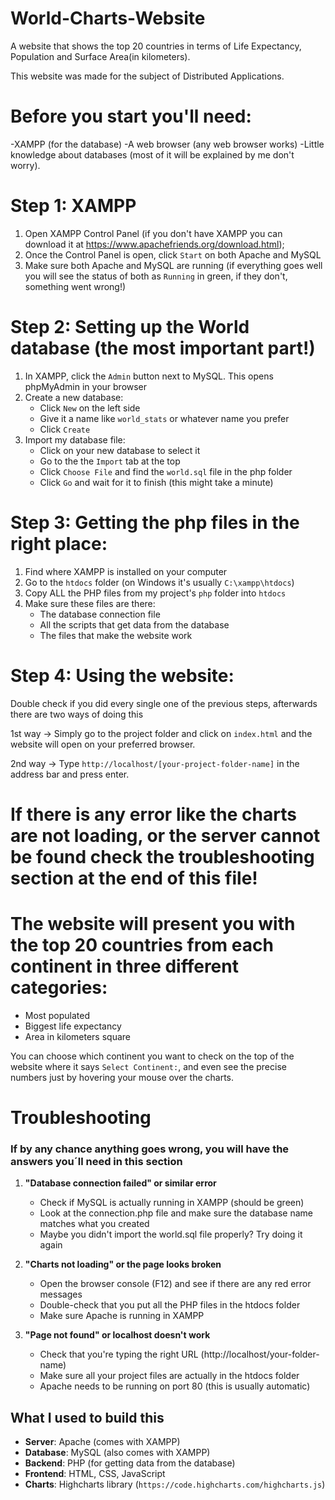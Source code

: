 # World-Charts-Website
A website that shows the top 20 countries in terms of Life Expectancy, Population and Surface Area(in kilometers).

This website was made for the subject of Distributed Applications.

# Before you start you'll need:
-XAMPP (for the database)
-A web browser (any web browser works)
-Little knowledge about databases (most of it will be explained by me don't worry).

# Step 1: XAMPP
1. Open XAMPP Control Panel (if you don't have XAMPP you can download it at https://www.apachefriends.org/download.html);
2. Once the Control Panel is open, click `Start` on both Apache and MySQL
3. Make sure both Apache and MySQL are running (if everything goes well you will see the status of both as `Running` in green, if they don't, something went wrong!)

# Step 2: Setting up the World database (the most important part!)
1. In XAMPP, click the `Admin` button next to MySQL. This opens phpMyAdmin in your browser
2. Create a new database:
   - Click `New` on the left side
   - Give it a name like `world_stats` or whatever name you prefer
   - Click `Create`
3. Import my database file:
   - Click on your new database to select it
   - Go to the the `Import` tab at the top
   - Click `Choose File` and find the `world.sql` file in the php folder
   - Click `Go` and wait for it to finish (this might take a minute)

# Step 3: Getting the php files in the right place:
1. Find where XAMPP is installed on your computer
2. Go to the `htdocs` folder (on Windows it's usually `C:\xampp\htdocs`)
3. Copy ALL the PHP files from my project's `php` folder into `htdocs`
4. Make sure these files are there:
   - The database connection file
   - All the scripts that get data from the database
   - The files that make the website work
  
# Step 4: Using the website:
Double check if you did every single one of the previous steps, afterwards there are two ways of doing this

1st way -> Simply go to the project folder and click on `index.html` and the website will open on your preferred browser.

2nd way -> Type `http://localhost/[your-project-folder-name]` in the address bar and press enter.

# If there is any error like the charts are not loading, or the server cannot be found check the troubleshooting section at the end of this file!

# The website will present you with the top 20 countries from each continent in three different categories:
- Most populated
- Biggest life expectancy
- Area in kilometers square

You can choose which continent you want to check on the top of the website where it says `Select Continent:`, and even see the precise numbers just by hovering your mouse over the charts.

# Troubleshooting

### If by any chance anything goes wrong, you will have the answers you´ll need in this section
1. **"Database connection failed" or similar error**
   - Check if MySQL is actually running in XAMPP (should be green)
   - Look at the connection.php file and make sure the database name matches what you created
   - Maybe you didn't import the world.sql file properly? Try doing it again

2. **"Charts not loading" or the page looks broken**
   - Open the browser console (F12) and see if there are any red error messages
   - Double-check that you put all the PHP files in the htdocs folder
   - Make sure Apache is running in XAMPP

3. **"Page not found" or localhost doesn't work**
   - Check that you're typing the right URL (http://localhost/your-folder-name)
   - Make sure all your project files are actually in the htdocs folder
   - Apache needs to be running on port 80 (this is usually automatic)

## What I used to build this
- **Server**: Apache (comes with XAMPP)
- **Database**: MySQL (also comes with XAMPP)
- **Backend**: PHP (for getting data from the database)
- **Frontend**: HTML, CSS, JavaScript
- **Charts**: Highcharts library (`https://code.highcharts.com/highcharts.js`)




